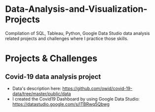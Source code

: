 # Data-Analysis-and-Visualization-Projects
Compilation of SQL, Tableau, Python, Google Data Studio data analysis related projects and challenges where I practice those skills.

# Projects & Challenges
## Covid-19 data analysis project
- Data's description here: https://github.com/owid/covid-19-data/tree/master/public/data
- I created the Covid19 Dashboard by using Google Data Studio: https://datastudio.google.com/s/lTBRwq5Qbwg
